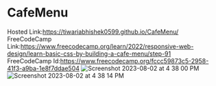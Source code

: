 # CafeMenu
Hosted Link:https://tiwariabhishek0599.github.io/CafeMenu/
<br>
FreeCodeCamp Link:https://www.freecodecamp.org/learn/2022/responsive-web-design/learn-basic-css-by-building-a-cafe-menu/step-91
<br>
FreeCodeCamp Id:https://www.freecodecamp.org/fccc59873c5-2958-41f3-a9ba-1e8f7ddae504
![Screenshot 2023-08-02 at 4 38 00 PM](https://github.com/tiwariabhishek0599/CafeMenu/assets/118967913/c308ad16-b3ba-45a0-a016-665a494ac039)
![Screenshot 2023-08-02 at 4 38 14 PM](https://github.com/tiwariabhishek0599/CafeMenu/assets/118967913/97916ff4-b731-45f9-b8d9-b02cd6a9ee62)
